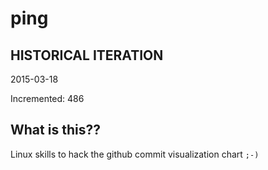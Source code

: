 # ping

## HISTORICAL ITERATION
2015-03-18

Incremented: 486

## What is this?? 
Linux skills to hack the github commit visualization chart `;-)`

